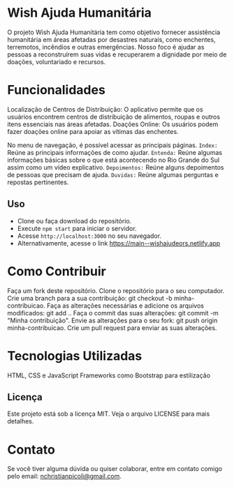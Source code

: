 # Wish Ajuda Humanitária
O projeto Wish Ajuda Humanitária tem como objetivo fornecer assistência humanitária em áreas afetadas por desastres naturais, como enchentes, terremotos, incêndios e outras emergências. Nosso foco é ajudar as pessoas a reconstruírem suas vidas e recuperarem a dignidade por meio de doações, voluntariado e recursos.

# Funcionalidades
Localização de Centros de Distribuição: O aplicativo permite que os usuários encontrem centros de distribuição de alimentos, roupas e outros itens essenciais nas áreas afetadas.
Doações Online: Os usuários podem fazer doações online para apoiar as vítimas das enchentes.

No menu de navegação, é possível acessar as principais páginas.
`Index:` Reúne as principais informações de como ajudar.
`Entenda:` Reúne algumas informações básicas sobre o que está acontecendo no Rio Grande do Sul assim como um vídeo explicativo.
`Depoimentos:` Reúne alguns depoimentos de pessoas que precisam de ajuda.
`Duvidas:` Reúne algumas perguntas e repostas pertinentes.

## Uso
- Clone ou faça download do repositório.
- Execute `npm start` para iniciar o servidor.
- Acesse `http://localhost:3000` no seu navegador.
- Alternativamente, acesse o link https://main--wishajudeors.netlify.app
  
# Como Contribuir
Faça um fork deste repositório.
Clone o repositório para o seu computador.
Crie uma branch para a sua contribuição: git checkout -b minha-contribuicao.
Faça as alterações necessárias e adicione os arquivos modificados: git add ..
Faça o commit das suas alterações: git commit -m "Minha contribuição".
Envie as alterações para o seu fork: git push origin minha-contribuicao.
Crie um pull request para enviar as suas alterações.

# Tecnologias Utilizadas
HTML, CSS e JavaScript
Frameworks como Bootstrap para estilização

## Licença
Este projeto está sob a licença MIT. Veja o arquivo LICENSE para mais detalhes.

# Contato
Se você tiver alguma dúvida ou quiser colaborar, entre em contato comigo pelo email: nchristianpicoli@gmail.com.
